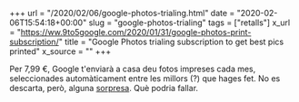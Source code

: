 +++
url = "/2020/02/06/google-photos-trialing.html"
date = "2020-02-06T15:54:18+00:00"
slug = "google-photos-trialing"
tags = ["retalls"]
x_url = "https://ww.9to5google.com/2020/01/31/google-photos-print-subscription/"
title = "Google Photos trialing subscription to get best pics printed"
x_source = ""
+++


Per 7,99 €, Google t'enviarà a casa deu fotos impreses cada mes, seleccionades automàticament entre les millors (?) que hages fet. No es descarta, però, alguna [sorpresa](https://ww.9to5google.com/2020/02/03/google-photos-video-strangers/). Què podria fallar.
